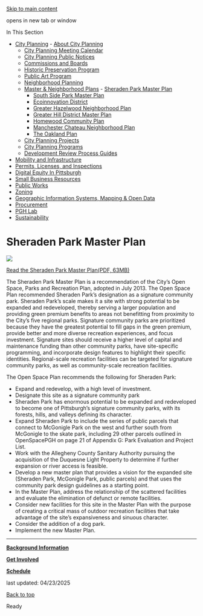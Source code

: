 [Skip to main content](https://www.pittsburghpa.gov/Business-Development/City-Planning/Master-Neighborhood-Plans/Sheraden-Park-Master-Plan#main-content)

opens in new tab or window

In This Section

- [City Planning](https://www.pittsburghpa.gov/Business-Development/City-Planning)  - [About City Planning](https://www.pittsburghpa.gov/Business-Development/City-Planning/About-DCP)
  - [City Planning Meeting Calendar](https://www.pittsburghpa.gov/Business-Development/City-Planning/City-Planning-Meetings)
  - [City Planning Public Notices](https://www.pittsburghpa.gov/Business-Development/City-Planning/Public-Notices)
  - [Commissions and Boards](https://www.pittsburghpa.gov/Business-Development/City-Planning/Commissions-and-Boards)
  - [Historic Preservation Program](https://www.pittsburghpa.gov/Business-Development/City-Planning/Historic-Preservation-Program)
  - [Public Art Program](https://www.pittsburghpa.gov/Business-Development/City-Planning/Public-Art)
  - [Neighborhood Planning](https://www.pittsburghpa.gov/Business-Development/City-Planning/Neighborhood-Planning)
  - [Master & Neighborhood Plans](https://www.pittsburghpa.gov/Business-Development/City-Planning/Master-Neighborhood-Plans)    - [Sheraden Park Master Plan](https://www.pittsburghpa.gov/Business-Development/City-Planning/Master-Neighborhood-Plans/Sheraden-Park-Master-Plan)
    - [South Side Park Master Plan](https://www.pittsburghpa.gov/Business-Development/City-Planning/Master-Neighborhood-Plans/South-Side-Park-Master-Plan)
    - [Ecoinnovation District](https://www.pittsburghpa.gov/Business-Development/City-Planning/Master-Neighborhood-Plans/Ecoinnovation-District)
    - [Greater Hazelwood Neighborhood Plan](https://www.pittsburghpa.gov/Business-Development/City-Planning/Master-Neighborhood-Plans/Greater-Hazelwood-Neighborhood-Plan)
    - [Greater Hill District Master Plan](https://www.pittsburghpa.gov/Business-Development/City-Planning/Master-Neighborhood-Plans/Greater-Hill-District-Master-Plan)
    - [Homewood Community Plan](https://www.pittsburghpa.gov/Business-Development/City-Planning/Master-Neighborhood-Plans/Homewood-Community-Plan)
    - [Manchester Chateau Neighborhood Plan](https://www.pittsburghpa.gov/Business-Development/City-Planning/Master-Neighborhood-Plans/Manchester-Chateau-Neighborhood-Plan)
    - [The Oakland Plan](https://www.pittsburghpa.gov/Business-Development/City-Planning/Master-Neighborhood-Plans/The-Oakland-Plan)
  - [City Planning Projects](https://www.pittsburghpa.gov/Business-Development/City-Planning/Projects)
  - [City Planning Programs](https://www.pittsburghpa.gov/Business-Development/City-Planning/Planning-Programs)
  - [Development Review Process Guides](https://www.pittsburghpa.gov/Business-Development/City-Planning/Process-Guides)
- [Mobility and Infrastructure](https://www.pittsburghpa.gov/Business-Development/Mobility-and-Infrastructure)
- [Permits, Licenses, and Inspections](https://www.pittsburghpa.gov/Business-Development/Permits-Licenses-and-Inspections)
- [Digital Equity In Pittsburgh](https://www.pittsburghpa.gov/Business-Development/Digital-Equity-In-Pittsburgh)
- [Small Business Resources](https://www.pittsburghpa.gov/Business-Development/Small-Business-Resources)
- [Public Works](https://www.pittsburghpa.gov/Business-Development/Public-Works)
- [Zoning](https://www.pittsburghpa.gov/Business-Development/Zoning)
- [Geographic Information Systems, Mapping & Open Data](https://www.pittsburghpa.gov/Business-Development/Geographic-Information-Systems-Mapping-Open-Data)
- [Procurement](https://www.pittsburghpa.gov/Business-Development/Procurement)
- [PGH Lab](https://www.pittsburghpa.gov/Business-Development/PGH-Lab)
- [Sustainability](https://www.pittsburghpa.gov/Business-Development/Sustainability)

# Sheraden Park Master Plan

![](https://www.pittsburghpa.gov/files/assets/city/v/1/dcp/images/9940_sheraden_park_master_plan.jpg)

[Read the Sheraden Park Master Plan(PDF, 63MB)](https://www.pittsburghpa.gov/files/assets/city/v/1/dcp/documents/9843_2020_05_27_final_sheraden_park_master_plan_report.pdf)

The Sheraden Park Master Plan is a recommendation of the City’s Open Space, Parks and Recreation Plan, adopted in July 2013. The Open Space Plan recommended Sheraden Park’s designation as a signature community park. Sheraden Park’s scale makes it a site with strong potential to be expanded and redeveloped, thereby serving a larger population and providing green premium benefits to areas not benefitting from proximity to the City’s five regional parks. Signature community parks are prioritized because they have the greatest potential to fill gaps in the green premium, provide better and more diverse recreation experiences, and focus investment. Signature sites should receive a higher level of capital and maintenance funding than other community parks, have site-specific programming, and incorporate design features to highlight their specific identities. Regional-scale recreation facilities can be targeted for signature community parks, as well as community-scale recreation facilities.

The Open Space Plan recommends the following for Sheraden Park:

- Expand and redevelop, with a high level of investment.
- Designate this site as a signature community park
- Sheraden Park has enormous potential to be expanded and redeveloped to become one of Pittsburgh’s signature community parks, with its forests, hills, and valleys defining its character.
- Expand Sheraden Park to include the series of public parcels that connect to McGonigle Park on the west and further south from McGonigle to the skate park, including 29 other parcels outlined in OpenSpacePGH on page 21 of Appendix G: Park Evaluation and Project List.
- Work with the Allegheny County Sanitary Authority pursuing the acquisition of the Duquesne Light Property to determine if further expansion or river access is feasible.
- Develop a new master plan that provides a vision for the expanded site (Sheraden Park, McGonigle Park, public parcels) and that uses the community park design guidelines as a starting point.
- In the Master Plan, address the relationship of the scattered facilities and evaluate the elimination of defunct or remote facilities.
- Consider new facilities for this site in the Master Plan with the purpose of creating a critical mass of outdoor recreation facilities that take advantage of the site’s expansiveness and sinuous character.
- Consider the addition of a dog park.
- Implement the new Master Plan.

* * *

[**Background Information**](https://www.pittsburghpa.gov/Business-Development/City-Planning/Master-Neighborhood-Plans/Sheraden-Park-Master-Plan/Background-Information)

[**Get Involved**](https://www.pittsburghpa.gov/Business-Development/City-Planning/Master-Neighborhood-Plans/Sheraden-Park-Master-Plan/Get-Involved)

[**Schedule**](https://www.pittsburghpa.gov/Business-Development/City-Planning/Master-Neighborhood-Plans/Sheraden-Park-Master-Plan/Schedule)

last updated: 04/23/2025

[Back to top](https://www.pittsburghpa.gov/Business-Development/City-Planning/Master-Neighborhood-Plans/Sheraden-Park-Master-Plan#body-top)

Ready
